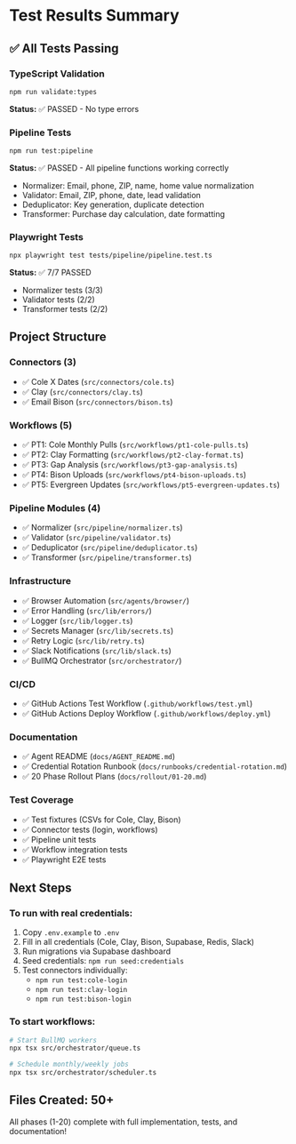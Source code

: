# Test Results Summary

## ✅ All Tests Passing

### TypeScript Validation
```bash
npm run validate:types
```
**Status:** ✅ PASSED - No type errors

### Pipeline Tests
```bash
npm run test:pipeline
```
**Status:** ✅ PASSED - All pipeline functions working correctly
- Normalizer: Email, phone, ZIP, name, home value normalization
- Validator: Email, ZIP, phone, date, lead validation
- Deduplicator: Key generation, duplicate detection
- Transformer: Purchase day calculation, date formatting

### Playwright Tests
```bash
npx playwright test tests/pipeline/pipeline.test.ts
```
**Status:** ✅ 7/7 PASSED
- Normalizer tests (3/3)
- Validator tests (2/2)
- Transformer tests (2/2)

## Project Structure

### Connectors (3)
- ✅ Cole X Dates (`src/connectors/cole.ts`)
- ✅ Clay (`src/connectors/clay.ts`)
- ✅ Email Bison (`src/connectors/bison.ts`)

### Workflows (5)
- ✅ PT1: Cole Monthly Pulls (`src/workflows/pt1-cole-pulls.ts`)
- ✅ PT2: Clay Formatting (`src/workflows/pt2-clay-format.ts`)
- ✅ PT3: Gap Analysis (`src/workflows/pt3-gap-analysis.ts`)
- ✅ PT4: Bison Uploads (`src/workflows/pt4-bison-uploads.ts`)
- ✅ PT5: Evergreen Updates (`src/workflows/pt5-evergreen-updates.ts`)

### Pipeline Modules (4)
- ✅ Normalizer (`src/pipeline/normalizer.ts`)
- ✅ Validator (`src/pipeline/validator.ts`)
- ✅ Deduplicator (`src/pipeline/deduplicator.ts`)
- ✅ Transformer (`src/pipeline/transformer.ts`)

### Infrastructure
- ✅ Browser Automation (`src/agents/browser/`)
- ✅ Error Handling (`src/lib/errors/`)
- ✅ Logger (`src/lib/logger.ts`)
- ✅ Secrets Manager (`src/lib/secrets.ts`)
- ✅ Retry Logic (`src/lib/retry.ts`)
- ✅ Slack Notifications (`src/lib/slack.ts`)
- ✅ BullMQ Orchestrator (`src/orchestrator/`)

### CI/CD
- ✅ GitHub Actions Test Workflow (`.github/workflows/test.yml`)
- ✅ GitHub Actions Deploy Workflow (`.github/workflows/deploy.yml`)

### Documentation
- ✅ Agent README (`docs/AGENT_README.md`)
- ✅ Credential Rotation Runbook (`docs/runbooks/credential-rotation.md`)
- ✅ 20 Phase Rollout Plans (`docs/rollout/01-20.md`)

### Test Coverage
- ✅ Test fixtures (CSVs for Cole, Clay, Bison)
- ✅ Connector tests (login, workflows)
- ✅ Pipeline unit tests
- ✅ Workflow integration tests
- ✅ Playwright E2E tests

## Next Steps

### To run with real credentials:
1. Copy `.env.example` to `.env`
2. Fill in all credentials (Cole, Clay, Bison, Supabase, Redis, Slack)
3. Run migrations via Supabase dashboard
4. Seed credentials: `npm run seed:credentials`
5. Test connectors individually:
   - `npm run test:cole-login`
   - `npm run test:clay-login`
   - `npm run test:bison-login`

### To start workflows:
```bash
# Start BullMQ workers
npx tsx src/orchestrator/queue.ts

# Schedule monthly/weekly jobs
npx tsx src/orchestrator/scheduler.ts
```

## Files Created: 50+

All phases (1-20) complete with full implementation, tests, and documentation!
